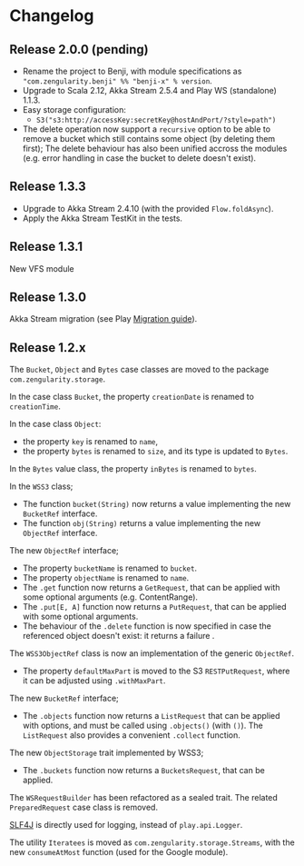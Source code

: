 # Changelog

## Release 2.0.0 (pending)

- Rename the project to Benji, with module specifications as `"com.zengularity.benji" %% "benji-x" % version`.
- Upgrade to Scala 2.12, Akka Stream 2.5.4 and Play WS (standalone) 1.1.3.
- Easy storage configuration:
    - `S3("s3:http://accessKey:secretKey@hostAndPort/?style=path")`
- The delete operation now support a `recursive` option to be able to remove a bucket which still contains some object (by deleting them first); The delete behaviour has also been unified accross the modules (e.g. error handling in case the bucket to delete doesn't exist).

## Release 1.3.3

- Upgrade to Akka Stream 2.4.10 (with the provided `Flow.foldAsync`).
- Apply the Akka Stream TestKit in the tests.

## Release 1.3.1

New VFS module

## Release 1.3.0

Akka Stream migration (see Play [Migration guide](https://www.playframework.com/documentation/2.5.x/StreamsMigration25)).

## Release 1.2.x

The `Bucket`, `Object` and `Bytes` case classes are moved to the package `com.zengularity.storage`.

In the case class `Bucket`, the property `creationDate` is renamed to `creationTime`.

In the case class `Object`:

- the property `key` is renamed to `name`,
- the property `bytes` is renamed to `size`, and its type is updated to `Bytes`.

In the `Bytes` value class, the property `inBytes` is renamed to `bytes`.

In the `WSS3` class;

- The function `bucket(String)` now returns a value implementing the new `BucketRef` interface.
- The function `obj(String)` returns a value implementing the new `ObjectRef` interface.

The new `ObjectRef` interface;

- The property `bucketName` is renamed to `bucket`.
- The property `objectName` is renamed to `name`.
- The `.get` function now returns a `GetRequest`, that can be applied with some optional arguments (e.g. ContentRange).
- The `.put[E, A]` function now returns a `PutRequest`, that can be applied with some optional arguments.
- The behaviour of the `.delete` function is now specified in case the referenced object doesn't exist: it returns a failure
.

The `WSS3ObjectRef` class is now an implementation of the generic `ObjectRef`.

- The property `defaultMaxPart` is moved to the S3 `RESTPutRequest`, where it can be adjusted using `.withMaxPart`.

The new `BucketRef` interface;

- The `.objects` function now returns a `ListRequest` that can be applied with options, and must be called using `.objects()` (with `()`). The `ListRequest` also provides a convenient `.collect` function.

The new `ObjectStorage` trait implemented by WSS3;

- The `.buckets` function now returns a `BucketsRequest`, that can be applied.

The `WSRequestBuilder` has been refactored as a sealed trait. The related `PreparedRequest` case class is removed.

[SLF4J](http://slf4j.org/) is directly used for logging, instead of `play.api.Logger`.

The utility `Iteratees` is moved as `com.zengularity.storage.Streams`, with the new `consumeAtMost` function (used for the Google module).
